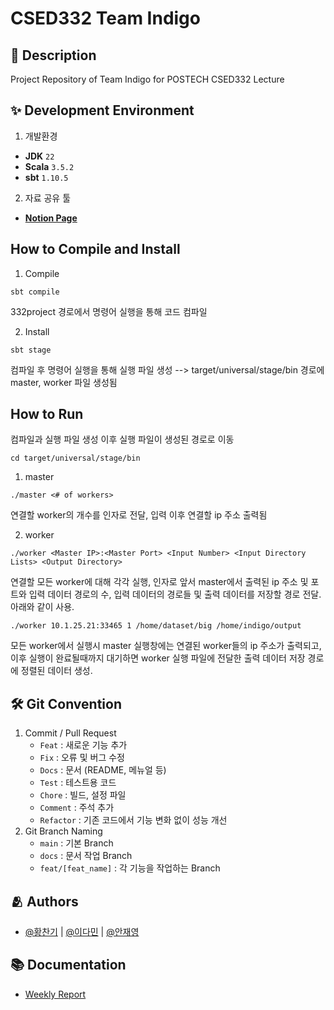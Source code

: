# CSED332 Team Indigo

## :pushpin: Description
Project Repository of Team Indigo for POSTECH CSED332 Lecture

## :sparkles: Development Environment
1. 개발환경
  - **JDK**  ```22```
  - **Scala**  ```3.5.2```
  - **sbt**  ```1.10.5```
2. 자료 공유 툴
  - [**Notion Page**](https://sly-look-d40.notion.site/SD-Project-124f77d7c97e8011a6cbef480b7c2a03?pvs=4)

## How to Compile and Install
1. Compile
```shell
sbt compile
```
332project 경로에서 명령어 실행을 통해 코드 컴파일

2. Install
```shell
sbt stage
```
컴파일 후 명령어 실행을 통해 실행 파일 생성 --> target/universal/stage/bin 경로에 master, worker 파일 생성됨

## How to Run
컴파일과 실행 파일 생성 이후 실행 파일이 생성된 경로로 이동
```shell
cd target/universal/stage/bin
```
1. master
```shell
./master <# of workers>
```
연결할 worker의 개수를 인자로 전달, 입력 이후 연결할 ip 주소 출력됨

2. worker
```shell
./worker <Master IP>:<Master Port> <Input Number> <Input Directory Lists> <Output Directory>
```
연결할 모든 worker에 대해 각각 실행, 인자로 앞서 master에서 출력된 ip 주소 및 포트와 입력 데이터 경로의 수, 입력 데이터의 경로들 및 출력 데이터를 저장할 경로 전달. 아래와 같이 사용. 
```shell
./worker 10.1.25.21:33465 1 /home/dataset/big /home/indigo/output
```
모든 worker에서 실행시 master 실행창에는 연결된 worker들의 ip 주소가 출력되고, 이후 실행이 완료될때까지 대기하면 worker 실행 파일에 전달한 출력 데이터 저장 경로에 정렬된 데이터 생성. 

## :hammer_and_wrench: Git Convention
1. Commit / Pull Request
    - `Feat` : 새로운 기능 추가
    - `Fix` : 오류 및 버그 수정
    - `Docs` : 문서 (README, 메뉴얼 등)
    - `Test` : 테스트용 코드
    - `Chore` : 빌드, 설정 파일
    - `Comment` : 주석 추가
    - `Refactor` : 기존 코드에서 기능 변화 없이 성능 개선
2. Git Branch Naming
    - `main` : 기본 Branch
    - `docs` : 문서 작업 Branch
    - `feat/[feat_name]` : 각 기능을 작업하는 Branch

## :people_hugging: Authors

- [@황찬기](https://github.com/DevMizeKR) | [@이다민](https://www.github.com/ldm0902) | [@안재영](https://github.com/2nter21)
  
## :books: Documentation

- [Weekly Report](./Weekly%20Report/)
